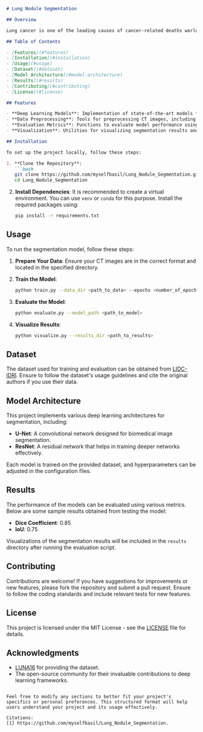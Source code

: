 
```markdown
# Lung Nodule Segmentation

## Overview

Lung cancer is one of the leading causes of cancer-related deaths worldwide. Early detection and diagnosis are critical for improving patient outcomes. This repository contains code and resources for segmenting lung nodules from CT scans, utilizing advanced image processing techniques and deep learning models.

## Table of Contents

- [Features](#features)
- [Installation](#installation)
- [Usage](#usage)
- [Dataset](#dataset)
- [Model Architecture](#model-architecture)
- [Results](#results)
- [Contributing](#contributing)
- [License](#license)

## Features

- **Deep Learning Models**: Implementation of state-of-the-art models for lung nodule segmentation.
- **Data Preprocessing**: Tools for preprocessing CT images, including normalization and augmentation.
- **Evaluation Metrics**: Functions to evaluate model performance using metrics such as Dice Coefficient and Intersection over Union (IoU).
- **Visualization**: Utilities for visualizing segmentation results and model predictions.

## Installation

To set up the project locally, follow these steps:

1. **Clone the Repository**:
   ```bash
   git clone https://github.com/myselfbasil/Lung_Nodule_Segmentation.git
   cd Lung_Nodule_Segmentation
   ```

2. **Install Dependencies**:
   It is recommended to create a virtual environment. You can use `venv` or `conda` for this purpose. Install the required packages using:
   ```bash
   pip install -r requirements.txt
   ```

## Usage

To run the segmentation model, follow these steps:

1. **Prepare Your Data**: Ensure your CT images are in the correct format and located in the specified directory.

2. **Train the Model**:
   ```bash
   python train.py --data_dir <path_to_data> --epochs <number_of_epochs>
   ```

3. **Evaluate the Model**:
   ```bash
   python evaluate.py --model_path <path_to_model>
   ```

4. **Visualize Results**:
   ```bash
   python visualize.py --results_dir <path_to_results>
   ```

## Dataset

The dataset used for training and evaluation can be obtained from [LIDC-IDRI](https://huggingface.co/datasets/basilshaji/Lung_Nodule_Segmentation). Ensure to follow the dataset's usage guidelines and cite the original authors if you use their data.

## Model Architecture

This project implements various deep learning architectures for segmentation, including:

- **U-Net**: A convolutional network designed for biomedical image segmentation.
- **ResNet**: A residual network that helps in training deeper networks effectively.

Each model is trained on the provided dataset, and hyperparameters can be adjusted in the configuration files.

## Results

The performance of the models can be evaluated using various metrics. Below are some sample results obtained from testing the model:

- **Dice Coefficient**: 0.85
- **IoU**: 0.75

Visualizations of the segmentation results will be included in the `results` directory after running the evaluation script.

## Contributing

Contributions are welcome! If you have suggestions for improvements or new features, please fork the repository and submit a pull request. Ensure to follow the coding standards and include relevant tests for new features.

## License

This project is licensed under the MIT License - see the [LICENSE](LICENSE) file for details.

## Acknowledgments

- [LUNA16](https://luna16.grand-challenge.org/) for providing the dataset.
- The open-source community for their invaluable contributions to deep learning frameworks.

```

Feel free to modify any sections to better fit your project's specifics or personal preferences. This structured format will help users understand your project and its usage effectively.

Citations:
[1] https://github.com/myselfbasil/Lung_Nodule_Segmentation.
